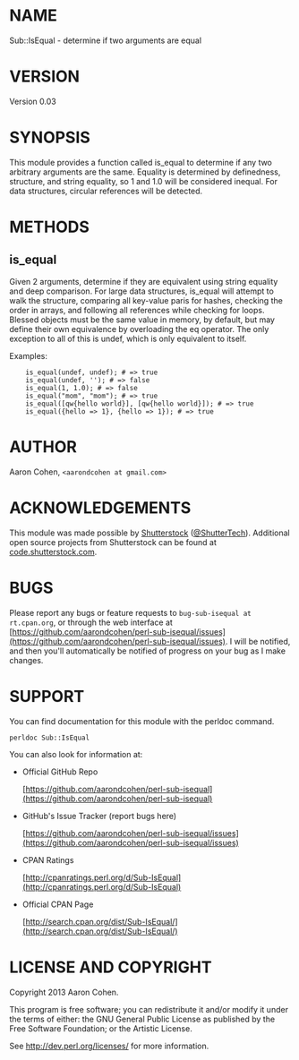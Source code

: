 # NAME

Sub::IsEqual - determine if two arguments are equal

# VERSION

Version 0.03

# SYNOPSIS

This module provides a function called is\_equal to determine if any two
arbitrary arguments are the same.  Equality is determined by definedness,
structure, and string equality, so 1 and 1.0 will be considered inequal.
For data structures, circular references will be detected.

# METHODS

## is\_equal

Given 2 arguments, determine if they are equivalent using string equality
and deep comparison.  For large data structures, is\_equal will attempt to
walk the structure, comparing all key-value paris for hashes, checking the
order in arrays, and following all references while checking for loops.
Blessed objects must be the same value in memory, by default, but may define
their own equivalence by overloading the eq operator. The only exception
to all of this is undef, which is only equivalent to itself.

Examples:

        is_equal(undef, undef); # => true
        is_equal(undef, ''); # => false
        is_equal(1, 1.0); # => false
        is_equal("mom", "mom"); # => true
        is_equal([qw{hello world}], [qw{hello world}]); # => true
        is_equal({hello => 1}, {hello => 1}); # => true

# AUTHOR

Aaron Cohen, `<aarondcohen at gmail.com>`

# ACKNOWLEDGEMENTS

This module was made possible by [Shutterstock](http://www.shutterstock.com/)
([@ShutterTech](https://twitter.com/ShutterTech)).  Additional open source
projects from Shutterstock can be found at
[code.shutterstock.com](http://code.shutterstock.com/).

# BUGS

Please report any bugs or feature requests to `bug-sub-isequal at rt.cpan.org`, or through
the web interface at [https://github.com/aarondcohen/perl-sub-isequal/issues](https://github.com/aarondcohen/perl-sub-isequal/issues).  I will
be notified, and then you'll automatically be notified of progress on your bug as I make changes.

# SUPPORT

You can find documentation for this module with the perldoc command.

    perldoc Sub::IsEqual

You can also look for information at:

- Official GitHub Repo

    [https://github.com/aarondcohen/perl-sub-isequal](https://github.com/aarondcohen/perl-sub-isequal)

- GitHub's Issue Tracker (report bugs here)

    [https://github.com/aarondcohen/perl-sub-isequal/issues](https://github.com/aarondcohen/perl-sub-isequal/issues)

- CPAN Ratings

    [http://cpanratings.perl.org/d/Sub-IsEqual](http://cpanratings.perl.org/d/Sub-IsEqual)

- Official CPAN Page

    [http://search.cpan.org/dist/Sub-IsEqual/](http://search.cpan.org/dist/Sub-IsEqual/)

# LICENSE AND COPYRIGHT

Copyright 2013 Aaron Cohen.

This program is free software; you can redistribute it and/or modify it
under the terms of either: the GNU General Public License as published
by the Free Software Foundation; or the Artistic License.

See http://dev.perl.org/licenses/ for more information.
